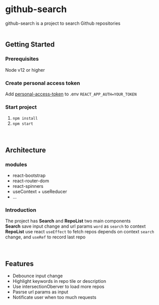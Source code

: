 # github-search
github-search is a project to search Github repositories
<br><br>

## Getting Started
### Prerequisites
Node v12 or higher
### Create personal access token
Add [personal-access-token](https://github.com/settings/tokens/) to .env 
```REACT_APP_AUTH=YOUR_TOKEN```
### Start project
1. `npm install`
2. `npm start`
<br><br><br>

##  Architecture 
### modules
- react-bootstrap
- react-router-dom
- react-spinners
- useContext + useReducer
- ...
### Introduction
The project has **Search** and **RepoList** two main components<br>
**Search** save input change and url params ```word``` as ```search``` to context<br>
**RepoList** use react ```useEffect``` to fetch repos depends on context ```search``` change, and ```useRef``` to record last repo <br>
<br><br>

## Features
- Debounce input change
- Highlight keywords in repo tile or description
- Use intersectionOberver to load more repos
- Pasrse url params as input
- Notificate user when too much requests


